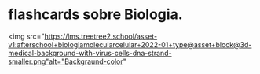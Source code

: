 # flashcards sobre Biologia.
<img src="https://lms.treetree2.school/asset-v1:afterschool+biologiamolecularcelular+2022-01+type@asset+block@3d-medical-background-with-virus-cells-dna-strand-smaller.png"alt="Backgraund-color"
